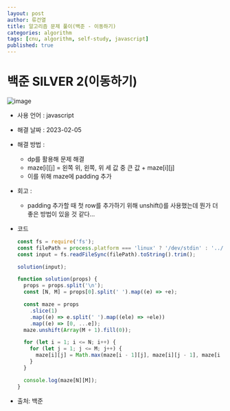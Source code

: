 ```yaml
---
layout: post
author: 류건열
title: 알고리즘 문제 풀이(백준 - 이동하기)
categories: algorithm
tags: [cnu, algorithm, self-study, javascript]
published: true
---
```


# 백준 SILVER 2(이동하기)

![image](https://user-images.githubusercontent.com/34560965/216825688-c103c295-22e0-49cf-94a2-f730657a6e6a.png)

- 사용 언어 : javascript

- 해결 날짜 : 2023-02-05

- 해결 방법 :

  - dp를 활용해 문제 해결
  - maze[i][j] = 왼쪽 위, 왼쪽, 위 세 값 중 큰 값 + maze[i][j]
  - 이를 위해 maze에 padding 추가

- 회고 :

  - padding 추가할 때 첫 row를 추가하기 위해 unshift()를 사용했는데 뭔가 더 좋은 방법이 있을 것 같다...

- 코드

  ```javascript
  const fs = require('fs');
  const filePath = process.platform === 'linux' ? '/dev/stdin' : '../input.txt';
  const input = fs.readFileSync(filePath).toString().trim();

  solution(input);

  function solution(props) {
    props = props.split('\n');
    const [N, M] = props[0].split(' ').map((e) => +e);

    const maze = props
      .slice(1)
      .map((e) => e.split(' ').map((ele) => +ele))
      .map((e) => [0, ...e]);
    maze.unshift(Array(M + 1).fill(0));

    for (let i = 1; i <= N; i++) {
      for (let j = 1; j <= M; j++) {
        maze[i][j] = Math.max(maze[i - 1][j], maze[i][j - 1], maze[i - 1][j - 1]) + maze[i][j];
      }
    }

    console.log(maze[N][M]);
  }
  ```

- 출처: 백준
